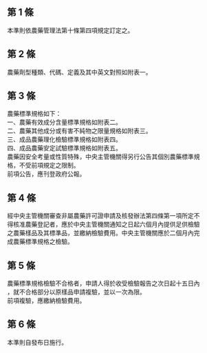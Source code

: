 第 1 條
-------
本準則依農藥管理法第十條第四項規定訂定之。

第 2 條
-------
農藥劑型種類、代碼、定義及其中英文對照如附表一。

第 3 條
-------
農藥標準規格如下：  
一、農藥有效成分含量標準規格如附表二。  
二、農藥其他成分或有害不純物之限量規格如附表三。  
三、成品農藥理化檢驗標準規格如附表四。  
四、成品農藥安定試驗標準規格如附表五。  
農藥因安全考量或性質特殊，中央主管機關得另行公告其個別農藥標準規  
格，不受前項規定之限制。  
前項公告，應刊登政府公報。

第 4 條
-------
經中央主管機關審查非屬農藥許可證申請及核發辦法第四條第一項所定不  
得核准農藥登記者，應於中央主管機關通知之日起六個月內提供足供檢驗  
之農藥樣品及其標準品，並繳納檢驗費用。中央主管機關應於二個月內完  
成農藥標準規格之檢驗。

第 5 條
-------
農藥標準規格檢驗不合格者，申請人得於收受檢驗報告之次日起十五日內  
，就不合格部分以原樣品申請複驗，並以一次為限。  
前項複驗，應繳納檢驗費用。

第 6 條
-------
本準則自發布日施行。

